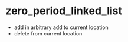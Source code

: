 # zero_period_linked_list

- add in arbitrary add to current location
- delete from current location
